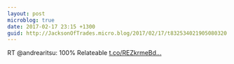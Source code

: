 ```yaml
---
layout: post
microblog: true
date: 2017-02-17 23:15 +1300
guid: http://JacksonOfTrades.micro.blog/2017/02/17/t832534021905080320.html
---
```

RT @andrearitsu: 100% Relateable [t.co/REZkrmeBd...](https://t.co/REZkrmeBdA)
